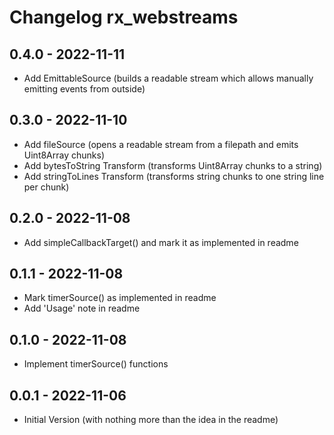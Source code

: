 # Changelog rx_webstreams 

## 0.4.0 - 2022-11-11 

- Add EmittableSource (builds a readable stream which allows manually emitting events from outside)

## 0.3.0 - 2022-11-10 

- Add fileSource (opens a readable stream from a filepath and emits Uint8Array chunks)
- Add bytesToString Transform (transforms Uint8Array chunks to a string)
- Add stringToLines Transform (transforms string chunks to one string line per chunk)

## 0.2.0 - 2022-11-08

- Add simpleCallbackTarget() and mark it as implemented in readme

## 0.1.1 - 2022-11-08

- Mark timerSource() as implemented in readme
- Add 'Usage' note in readme

## 0.1.0 - 2022-11-08

- Implement timerSource() functions 

## 0.0.1 - 2022-11-06 

- Initial Version (with nothing more than the idea in the readme)